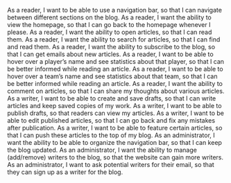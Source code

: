 As a reader, I want to be able to use a navigation bar, so that I can navigate between different sections on the blog.
As a reader, I want the ability to view the homepage, so that I can go back to the homepage whenever I please. 
As a reader, I want the ability to open articles, so that I can read them.
As a reader, I want the ability to search for articles, so that I can find and read them.
As a reader, I want the ability to subscribe to the blog, so that I can get emails about new articles. 
As a reader, I want to be able to hover over a player’s name and see statistics about that player, so that I can be better informed while reading an article. 
As a reader, I want to be able to hover over a team’s name and see statistics about that team, so that I can be better informed while reading an article. 
As a reader, I want the ability to comment on articles, so that I can share my thoughts about various articles.
As a writer, I want to be able to create and save drafts, so that I can write articles and keep saved copies of my work.
As a writer, I want to be able to publish drafts, so that readers can view my articles. 
As a writer, I want to be able to edit published articles, so that I can go back and fix any mistakes after publication. 
As a writer, I want to be able to feature certain articles, so that I can push these articles to the top of my blog. 
As an administrator, I want the ability to be able to organize the navigation bar, so that I can keep the blog updated.
As an administrator, I want the ability to manage (add/remove) writers to the blog, so that the website can gain more writers.
As an administrator, I want to ask potential writers for their email, so that they can sign up as a writer for the blog. 
